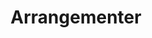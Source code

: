 ---
aliases: [ "posts", "articles", "blog", "showcase", "docs" ]
title: "Arrangementer"      # first header on the page
# author = "author"
description: "Arrangementer ved linjeforeningen"
tags: [ "index" ]
---
